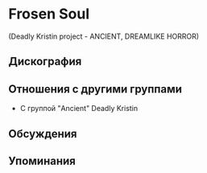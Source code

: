 # Frosen Soul

(Deadly Kristin project - ANCIENT, DREAMLIKE HORROR)

## Дискография


## Отношения с другими группами

* C группой "Ancient" Deadly Kristin

## Обсуждения


## Упоминания

